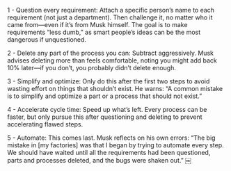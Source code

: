 1 - Question every requirement: Attach a specific person’s name to each requirement (not just a department). Then challenge it, no matter who it came from—even if it’s from Musk himself. The goal is to make requirements “less dumb,” as smart people’s ideas can be the most dangerous if unquestioned.

2 - Delete any part of the process you can: Subtract aggressively. Musk advises deleting more than feels comfortable, noting you might add back 10% later—if you don’t, you probably didn’t delete enough.

3 - Simplify and optimize: Only do this after the first two steps to avoid wasting effort on things that shouldn’t exist. He warns: “A common mistake is to simplify and optimize a part or a process that should not exist.”

4 - Accelerate cycle time: Speed up what’s left. Every process can be faster, but only pursue this after questioning and deleting to prevent accelerating flawed steps.

5 - Automate: This comes last. Musk reflects on his own errors: “The big mistake in [my factories] was that I began by trying to automate every step. We should have waited until all the requirements had been questioned, parts and processes deleted, and the bugs were shaken out.” ￼